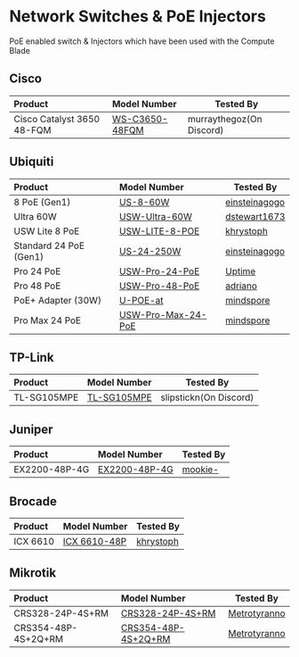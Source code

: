 # Network Switches & PoE Injectors

PoE enabled switch & Injectors which have been used with the Compute Blade

## Cisco
| Product                       | Model Number        | Tested By |
| :---------------------------- | :------------------ | --------- |
| Cisco Catalyst 3650 48-FQM    | [WS-C3650-48FQM](https://www.cisco.com/c/en/us/products/collateral/switches/catalyst-3650-series-switches/data_sheet-c78-729449.html) | murraythegoz(On Discord) |

## Ubiquiti

| Product                | Model Number       | Tested By |
| :--------------------- |:------------------ | --------- |
| 8 PoE (Gen1)           | [US-8-60W](https://techspecs.ui.com/unifi/switching/us-8-60w) | [einsteinagogo](https://github.com/einsteinagogo) |
| Ultra 60W              | [USW-Ultra-60W](https://store.ui.com/us/en/products/usw-ultra-60w) | [dstewart1673](https://github.com/dstewart1673) |
| USW Lite 8 PoE         | [USW-LITE-8-POE](https://store.ui.com/us/en/products/usw-lite-8-poe) | [khrystoph](https://github.com/khrystoph) |
| Standard 24 PoE (Gen1) | [US-24-250W](https://techspecs.ui.com/unifi/switching/us-24-250w) | [einsteinagogo](https://github.com/einsteinagogo) |
| Pro 24 PoE             | [USW-Pro-24-PoE](https://techspecs.ui.com/unifi/switching/usw-pro-24-poe) | [Uptime](https://github.com/uptime-industries) |
| Pro 48 PoE             | [USW-Pro-48-PoE](https://techspecs.ui.com/unifi/switching/usw-pro-48-poe) | [adriano](https://github.com/Adriano8899) |
| PoE+ Adapter (30W)     | [U-POE-at](https://techspecs.ui.com/unifi/accessories/u-poe-at) | [mindspore](https://github.com/cKhoff) |
| Pro Max 24 PoE         | [USW-Pro-Max-24-PoE](https://techspecs.ui.com/unifi/switching/usw-pro-max-24-poe) | [mindspore](https://github.com/cKhoff) |


## TP-Link

| Product     | Model Number        | Tested By |
| :---------- | :------------------ | --------- |
| TL-SG105MPE | [TL-SG105MPE](https://www.tp-link.com/us/home-networking/5-port-switch/tl-sg105mpe/) | slipstickn(On Discord) |

## Juniper

| Product       | Model Number       | Tested By |
| :------------ |:------------------ | --------- |
| EX2200-48P-4G | [EX2200-48P-4G](https://www.juniper.net/documentation/product/us/en/ex2200/) | [mookie-](https://github.com/mookie-) |

## Brocade

| Product       | Model Number       | Tested By |
| :------------ |:------------------ | --------- |
| ICX 6610      | [ICX 6610-48P](https://webresources.ruckuswireless.com/pdf/datasheets/ds-icx-6610.pdf) | [khrystoph](https://github.com/khrystoph) |

## Mikrotik

| Product       | Model Number       | Tested By |
| :------------ |:------------------ | --------- |
| CRS328-24P-4S+RM | [CRS328-24P-4S+RM](https://mikrotik.com/product/crs328_24p_4s_rm) | [Metrotyranno](https://github.com/metrotyranno) |
| CRS354-48P-4S+2Q+RM | [CRS354-48P-4S+2Q+RM](https://mikrotik.com/product/crs354_48p_4s_2q_rm) | [Metrotyranno](https://github.com/metrotyranno) |
